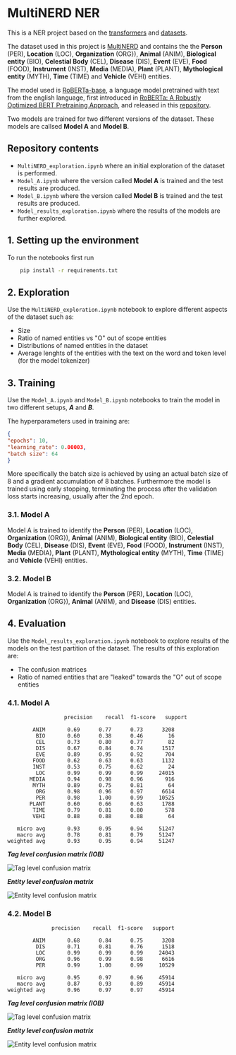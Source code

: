 # MultiNERD NER

This is a NER project based on the [transformers](https://huggingface.co/docs/transformers/index) and [datasets](https://huggingface.co/docs/datasets/index). 

The dataset used in this project is [MultiNERD](https://huggingface.co/datasets/Babelscape/multinerd?row=17) and contains the the <b>Person</b> (PER), <b>Location</b> (LOC), <b>Organization</b> (ORG}), <b>Animal</b> (ANIM), <b>Biological entity</b> (BIO), <b>Celestial Body</b> (CEL), <b>Disease</b> (DIS), <b>Event</b> (EVE), <b>Food</b> (FOOD), <b>Instrument</b> (INST), <b>Media</b> (MEDIA), <b>Plant</b> (PLANT), <b>Mythological entity</b> (MYTH), <b>Time</b> (TIME) and <b>Vehicle</b> (VEHI) entities. 

The model used is [RoBERTa-base](https://huggingface.co/roberta-base), a language model pretrained with text from the english language, first introduced in [RoBERTa: A Robustly Optimized BERT Pretraining Approach](https://arxiv.org/abs/1907.11692), and released in this [repository](https://github.com/facebookresearch/fairseq/tree/main/examples/roberta).

Two models are trained for two different versions of the dataset. These models are callsed <b>Model A</b> and <b>Model B</b>.

## Repository contents

* ```MultiNERD_exploration.ipynb``` where an initial exploration of the dataset is performed.
* ```Model_A.ipynb``` where the version called <b>Model A</b> is trained and the test results are produced.
* ```Model_B.ipynb``` where the version called <b>Model B</b> is trained and the test results are produced.
* ```Model_results_exploration.ipynb``` where the results of the models are further explored.

## 1. Setting up the environment

To run the notebooks first run

```bash
    pip install -r requirements.txt
```
## 2. Exploration
Use the ```MultiNERD_exploration.ipynb``` notebook to explore different aspects of the dataset such as:
* Size
* Ratio of named entities vs "O" out of scope entities
* Distributions of named entities in the dataset
* Average lenghts of the entities with the text on the word and token level (for the model tokenizer)

## 3. Training
Use the ```Model_A.ipynb``` and ```Model_B.ipynb``` notebooks to train the model in two different setups, ***A*** and ***B***.

The hyperparameters used in training are:

```json
{
"epochs": 10,
"learning_rate": 0.00003,
"batch size": 64
}
```
More specifically the batch size is achieved by using an actual batch size of 8 and a gradient accumulation of 8 batches. Furthermore the model is trained using early stopping, terminating the process after the validation loss starts increasing, usually after the 2nd epoch.

### 3.1. Model A
Model A is trained to identify the <b>Person</b> (PER), <b>Location</b> (LOC), <b>Organization</b> (ORG}), <b>Animal</b> (ANIM), <b>Biological entity</b> (BIO), <b>Celestial Body</b> (CEL), <b>Disease</b> (DIS), <b>Event</b> (EVE), <b>Food</b> (FOOD), <b>Instrument</b> (INST), <b>Media</b> (MEDIA), <b>Plant</b> (PLANT), <b>Mythological entity</b> (MYTH), <b>Time</b> (TIME) and <b>Vehicle</b> (VEHI) entities.

### 3.2. Model B
Model A is trained to identify the <b>Person</b> (PER), <b>Location</b> (LOC), <b>Organization</b> (ORG}), <b>Animal</b> (ANIM), and <b>Disease</b> (DIS) entities.

## 4. Evaluation
Use the ```Model_results_exploration.ipynb``` notebook to explore results of the models on the test partition of the dataset. The results of this exploration are:
* The confusion matrices
* Ratio of named entities that are "leaked" towards the "O" out of scope entities

### 4.1. Model A

```text
                  precision    recall  f1-score   support

        ANIM       0.69      0.77      0.73      3208
         BIO       0.60      0.38      0.46        16
         CEL       0.73      0.80      0.77        82
         DIS       0.67      0.84      0.74      1517
         EVE       0.89      0.95      0.92       704
        FOOD       0.62      0.63      0.63      1132
        INST       0.53      0.75      0.62        24
         LOC       0.99      0.99      0.99     24015
       MEDIA       0.94      0.98      0.96       916
        MYTH       0.89      0.75      0.81        64
         ORG       0.98      0.96      0.97      6614
         PER       0.98      1.00      0.99     10525
       PLANT       0.60      0.66      0.63      1788
        TIME       0.79      0.81      0.80       578
        VEHI       0.88      0.88      0.88        64

   micro avg       0.93      0.95      0.94     51247
   macro avg       0.78      0.81      0.79     51247
weighted avg       0.93      0.95      0.94     51247
```

***Tag level confusion matrix (IOB)***

![Tag level confusion matrix](./Model_A/tag_level_confusion_matrix.png)

***Entity level confusion matrix***

![Entity level confusion matrix](./Model_A/entity_level_confusion_matrix.png)

### 4.2. Model B

```text
              precision    recall  f1-score   support

        ANIM       0.68      0.84      0.75      3208
         DIS       0.71      0.81      0.76      1518
         LOC       0.99      0.99      0.99     24043
         ORG       0.96      0.99      0.98      6616
         PER       0.99      1.00      0.99     10529

   micro avg       0.95      0.97      0.96     45914
   macro avg       0.87      0.93      0.89     45914
weighted avg       0.96      0.97      0.97     45914
```
***Tag level confusion matrix (IOB)***

![Tag level confusion matrix](./Model_B/tag_level_confusion_matrix.png)

***Entity level confusion matrix***

![Entity level confusion matrix](./Model_B/entity_level_confusion_matrix.png)

